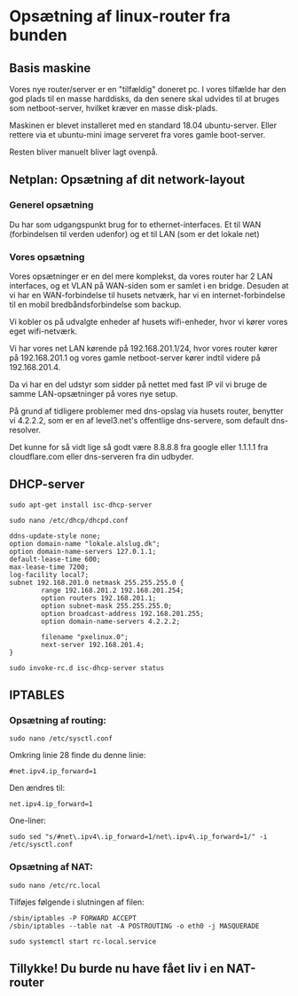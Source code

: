 # Opsætning af linux-router fra bunden

## Basis maskine
Vores nye router/server er en "tilfældig" doneret pc. I vores tilfælde har den god plads til en masse harddisks, da den senere skal udvides til at bruges som netboot-server, hvilket kræver en masse disk-plads.

Maskinen er blevet installeret med en standard 18.04 ubuntu-server. Eller rettere via et ubuntu-mini
image serveret fra vores gamle boot-server.

Resten bliver manuelt bliver lagt ovenpå.


## Netplan: Opsætning af dit network-layout


### Generel opsætning
Du har som udgangspunkt brug for to ethernet-interfaces. Et til WAN (forbindelsen til verden udenfor) og et til LAN (som er det lokale net)


### Vores opsætning
Vores opsætninger er en del mere komplekst, da vores router har 2 LAN interfaces, og et VLAN på WAN-siden som er samlet i en bridge.
Desuden at vi har en WAN-forbindelse til husets netværk, har vi en internet-forbindelse til en mobil bredbåndsforbindelse som backup.

Vi kobler os på udvalgte enheder af husets wifi-enheder, hvor vi kører vores eget wifi-netværk.


Vi har vores net LAN kørende på 192.168.201.1/24, hvor vores router kører på 192.168.201.1
og vores gamle netboot-server kører indtil videre på 192.168.201.4.

Da vi har en del udstyr som sidder på nettet med fast IP vil vi bruge de samme LAN-opsætninger på vores nye setup.

På grund af tidligere problemer med dns-opslag via husets router, benytter vi 4.2.2.2, som er en
af level3.net's offentlige dns-servere, som default dns-resolver.

Det kunne for så vidt lige så godt være 8.8.8.8 fra google eller 1.1.1.1 fra cloudflare.com eller dns-serveren fra din udbyder.



## DHCP-server

~~~
sudo apt-get install isc-dhcp-server
~~~

~~~
sudo nano /etc/dhcp/dhcpd.conf
~~~

~~~
ddns-update-style none;
option domain-name "lokale.alslug.dk";
option domain-name-servers 127.0.1.1;
default-lease-time 600;
max-lease-time 7200;
log-facility local7;
subnet 192.168.201.0 netmask 255.255.255.0 {
        range 192.168.201.2 192.168.201.254;
        option routers 192.168.201.1;
        option subnet-mask 255.255.255.0;
        option broadcast-address 192.168.201.255;
        option domain-name-servers 4.2.2.2;

        filename "pxelinux.0";
        next-server 192.168.201.4;
}
~~~

~~~
sudo invoke-rc.d isc-dhcp-server status
~~~

## IPTABLES

### Opsætning af routing:

~~~
sudo nano /etc/sysctl.conf
~~~

Omkring linie 28 finde du denne linie:

~~~
#net.ipv4.ip_forward=1
~~~

Den ændres til:

~~~
net.ipv4.ip_forward=1 
~~~

One-liner:
~~~
sudo sed "s/#net\.ipv4\.ip_forward=1/net\.ipv4\.ip_forward=1/" -i /etc/sysctl.conf
~~~

### Opsætning af NAT:

~~~
sudo nano /etc/rc.local
~~~

Tilføjes følgende i slutningen af filen:

~~~
/sbin/iptables -P FORWARD ACCEPT
/sbin/iptables --table nat -A POSTROUTING -o eth0 -j MASQUERADE
~~~

~~~
sudo systemctl start rc-local.service
~~~

## Tillykke! Du burde nu have fået liv i en NAT-router
